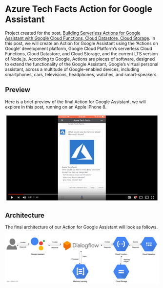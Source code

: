# Azure Tech Facts Action for Google Assistant
Project created for the post, [Building Serverless Actions for Google Assistant with Google Cloud Functions, Cloud Datastore, Cloud Storage](https://programmaticponderings.com/). In this post, we will create an Action for Google Assistant using the ‘Actions on Google’ development platform, Google Cloud Platform’s serverless Cloud Functions, Cloud Datastore, and Cloud Storage, and the current LTS version of Node.js. According to Google, Actions are pieces of software, designed to extend the functionality of the Google Assistant, Google’s virtual personal assistant, across a multitude of Google-enabled devices, including smartphones, cars, televisions, headphones, watches, and smart-speakers.

## Preview

Here is a brief preview of the final Action for Google Assistant, we will explore in this post, running on an Apple iPhone 8.

<a href="https://www.youtube.com/embed/DSONmyl_XdY" target="_blank"><img src="./pics/YouTube-Preview.jpg"
alt="Azure Tech Facts Action for Google Assistant" /></a>

## Architecture

The final architecture of our Action for Google Assistant will look as follows.

![Google-Assistant-Architecture-Final](./pics/Google-Assistant-Architecture-Final.png)
